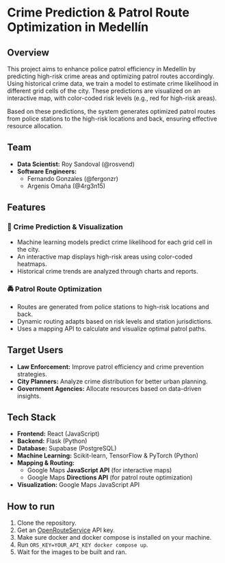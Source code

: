 # Crime Prediction & Patrol Route Optimization in Medellín

## Overview
This project aims to enhance police patrol efficiency in Medellín by predicting high-risk crime areas and optimizing patrol routes accordingly. Using historical crime data, we train a model to estimate crime likelihood in different grid cells of the city. These predictions are visualized on an interactive map, with color-coded risk levels (e.g., red for high-risk areas).

Based on these predictions, the system generates optimized patrol routes from police stations to the high-risk locations and back, ensuring effective resource allocation.

## Team
- **Data Scientist:** Roy Sandoval (@rosvend)  
- **Software Engineers:**  
  - Fernando Gonzales (@fergonzr)  
  - Argenis Omaña (@4rg3n15)  

## Features

### 🚨 Crime Prediction & Visualization
- Machine learning models predict crime likelihood for each grid cell in the city.  
- An interactive map displays high-risk areas using color-coded heatmaps.  
- Historical crime trends are analyzed through charts and reports.  

### 🚔 Patrol Route Optimization
- Routes are generated from police stations to high-risk locations and back.  
- Dynamic routing adapts based on risk levels and station jurisdictions.  
- Uses a mapping API to calculate and visualize optimal patrol paths.  

## Target Users
- **Law Enforcement:** Improve patrol efficiency and crime prevention strategies.  
- **City Planners:** Analyze crime distribution for better urban planning.  
- **Government Agencies:** Allocate resources based on data-driven insights.  

## Tech Stack
- **Frontend:** React (JavaScript)  
- **Backend:** Flask (Python)  
- **Database:** Supabase (PostgreSQL)  
- **Machine Learning:** Scikit-learn, TensorFlow & PyTorch (Python)  
- **Mapping & Routing:**  
  - Google Maps **JavaScript API** (for interactive maps)  
  - Google Maps **Directions API** (for patrol route optimization)  
- **Visualization:** Google Maps JavaScript API  

## How to run

1. Clone the repository.
2. Get an [OpenRouteService](https://openrouteservice.org/) API key.
3. Make sure docker and docker compose is installed on your machine.
4. Run `ORS_KEY=YOUR_API_KEY docker compose up`.
5. Wait for the images to be built and ran.
